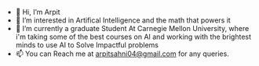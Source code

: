 - 👋 Hi, I’m Arpit
- 👀 I’m interested in Artifical Intelligence and the math that powers it
- 🌱 I’m currently a graduate Student At Carnegie Mellon University, where i'm taking some of the best courses on AI and working with the brightest minds to use AI to Solve Impactful problems
- 📫 You can Reach me at arpitsahni04@gmail.com for any queries.

<!---
arpitsahni04/arpitsahni04 is a ✨ special ✨ repository because its `README.md` (this file) appears on your GitHub profile.
You can click the Preview link to take a look at your changes.
--->
